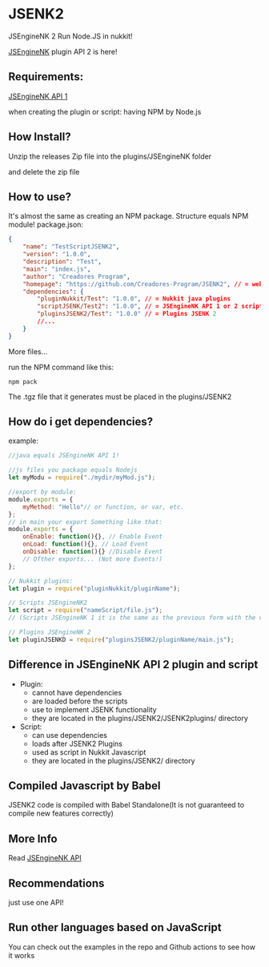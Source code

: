 # JSENK2
JSEngineNK 2 Run Node.JS in nukkit!

[JSEngineNK](https://cloudburstmc.org/resources/jsenginenk.939/) plugin API 2 is here!

## Requirements:

[JSEngineNK API 1](https://cloudburstmc.org/resources/jsenginenk.939/)

when creating the plugin or script: having NPM by Node.js

## How Install?
Unzip the releases Zip file into the plugins/JSEngineNK folder

and delete the zip file

## How to use?
It's almost the same as creating an NPM package.
Structure equals NPM module!
package.json:
```json
{
    "name": "TestScriptJSENK2",
    "version": "1.0.0",
    "description": "Test",
    "main": "index.js",
    "author": "Creadores Program",
    "homepage": "https://github.com/Creadores-Program/JSENK2", // = website
    "dependencies": {
        "pluginNukkit/Test": "1.0.0", // = Nukkit java plugins
        "scriptJSENK/Test2": "1.0.0", // = JSEngineNK API 1 or 2 script
        "pluginsJSENK2/Test": "1.0.0" // = Plugins JSENK 2
        //...
    }
}
```
More files...

run the NPM command like this:
```shell
npm pack
```
The .tgz file that it generates must be placed in the plugins/JSENK2

## How do i get dependencies?
example:
```js
//java equals JSEngineNK API 1!

//js files you package equals Nodejs
let myModu = require("./mydir/myMod.js");

//export by module:
module.exports = {
    myMethod: "Hello"// or function, or var, etc.
};
// in main your export Something like that:
module.exports = {
    onEnable: function(){}, // Enable Event
    onLoad: function(){}, // Load Event
    onDisable: function(){} //Disable Event
    // Ofther exports... (Not more Events!)
};

// Nukkit plugins:
let plugin = require("pluginNukkit/pluginName");

// Scripts JSEngineNK2
let script = require("nameScript/file.js");
// (Scripts JSEngineNK 1 it is the same as the previous form with the variables declared by the script!)

// Plugins JSEngineNK 2
let pluginJSENKD = require("pluginsJSENK2/pluginName/main.js");
```

## Difference in JSEngineNK API 2 plugin and script

- Plugin:
  - cannot have dependencies
  - are loaded before the scripts
  - use to implement JSENK functionality
  - they are located in the plugins/JSENK2/JSENK2plugins/ directory
- Script:
  - can use dependencies
  - loads after JSENK2 Plugins
  - used as script in Nukkit Javascript
  - they are located in the plugins/JSENK2/ directory

## Compiled Javascript by Babel
JSENK2 code is compiled with Babel Standalone(It is not guaranteed to compile new features correctly)

## More Info
Read [JSEngineNK API](https://cloudburstmc.org/resources/jsenginenk.939/)

## Recommendations
just use one API!

## Run other languages based on JavaScript
You can check out the examples in the repo and Github actions to see how it works
